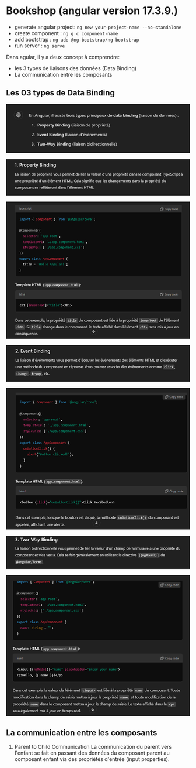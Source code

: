 # Bookshop (angular version 17.3.9.)

- generate angular project: `ng new your-project-name --no-standalone`
- create component        : `ng g c component-name`
- add bootstrap           : `ng add @ng-bootstrap/ng-bootstrap`
- run server              : `ng serve`


Dans agular, il y a deux concept à comprendre:
- les 3 types de liaisons des données (Data Binding)
- La communication entre les composants

## Les 03 types de Data Binding

![sans_secu](captures/1.PNG)


![sans_secu](captures/type1.PNG)

![sans_secu](captures/exemple1.PNG)


![sans_secu](captures/type2.PNG)

![sans_secu](captures/exemple2.PNG)


![sans_secu](captures/type3.PNG)

![sans_secu](captures/exemple3.PNG)


## La communication entre les composants

1. Parent to Child Communication
La communication du parent vers l'enfant se fait en passant des données du composant parent au composant enfant via des propriétés d'entrée (input properties).

